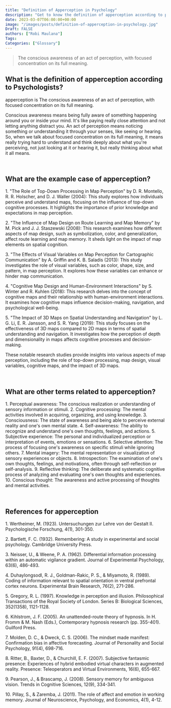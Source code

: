 ```yaml
---
title: "Definition of Apperception in Psychology"
description: "Get to know the definition of apperception according to psychologists."
date: 2023-03-07T06:00:00+00:00
image: "/images/posts/definition-of-apperception-in-psychology.jpg"
Draft: FALSE
authors: ["Robi Maulana"]
Tags: 
Categories: ["Glossary"]
---
```






> The conscious awareness of an act of perception, with focused concentration on its full meaning.

## What is the definition of apperception according to Psychologists?

apperception is The conscious awareness of an act of perception, with focused concentration on its full meaning.

Conscious awareness means being fully aware of something happening around you or inside your mind. It's like paying really close attention and not letting anything distract you. An act of perception means noticing something or understanding it through your senses, like seeing or hearing. So, when we talk about focused concentration on its full meaning, it means really trying hard to understand and think deeply about what you're perceiving, not just looking at it or hearing it, but really thinking about what it all means.

 

## What are the example case of apperception?

1\. "The Role of Top-Down Processing in Map Perception" by D. R. Montello, R. R. Holscher, and D. J. Waller (2004): This study explores how individuals perceive and understand maps, focusing on the influence of top-down cognitive processes. It highlights the importance of prior knowledge and expectations in map perception.

2\. "The Influence of Map Design on Route Learning and Map Memory" by M. Pick and J. J. Staszewski (2008): This research examines how different aspects of map design, such as symbolization, color, and generalization, affect route learning and map memory. It sheds light on the impact of map elements on spatial cognition.

3\. "The Effects of Visual Variables on Map Perception for Cartographic Communication" by A. Griffin and K. B. Saladis (2013): This study investigates the role of visual variables, such as color, shape, size, and pattern, in map perception. It explores how these variables can enhance or hinder map communication.

4\. "Cognitive Map Design and Human-Environment Interactions" by S. Winter and R. Kuhlen (2018): This research delves into the concept of cognitive maps and their relationship with human-environment interactions. It examines how cognitive maps influence decision-making, navigation, and psychological well-being.

5\. "The Impact of 3D Maps on Spatial Understanding and Navigation" by L. G. Li, E. R. Jansson, and S. R. Yang (2019): This study focuses on the effectiveness of 3D maps compared to 2D maps in terms of spatial understanding and navigation. It investigates how the perception of depth and dimensionality in maps affects cognitive processes and decision-making.

These notable research studies provide insights into various aspects of map perception, including the role of top-down processing, map design, visual variables, cognitive maps, and the impact of 3D maps.

 

## What are other terms related to apperception?

1\. Perceptual awareness: The conscious realization or understanding of sensory information or stimuli. 2. Cognitive processing: The mental activities involved in acquiring, organizing, and using knowledge. 3. Consciousness: The state of awareness and being able to perceive external reality and one's own mental state. 4. Self-awareness: The ability to recognize and understand one's own thoughts, feelings, and actions. 5. Subjective experience: The personal and individualized perception or interpretation of events, emotions or sensations. 6. Selective attention: The process of focusing one's awareness on specific stimuli while ignoring others. 7. Mental imagery: The mental representation or visualization of sensory experiences or objects. 8. Introspection: The examination of one's own thoughts, feelings, and motivations, often through self-reflection or self-analysis. 9. Reflective thinking: The deliberate and systematic cognitive process of analyzing and evaluating one's own thoughts and experiences. 10. Conscious thought: The awareness and active processing of thoughts and mental activities.

 

## References for apperception

1\. Wertheimer, M. (1923). Untersuchungen zur Lehre von der Gestalt II. Psychologische Forschung, 4(1), 301-350.

2\. Bartlett, F. C. (1932). Remembering: A study in experimental and social psychology. Cambridge University Press.

3\. Neisser, U., & Weene, P. A. (1962). Differential information processing within an automatic vigilance gradient. Journal of Experimental Psychology, 63(6), 486-493.

4\. Duhaylongsodl, R. J., Goldman-Rakic, P. S., & Miyamoto, R. (1989). Coding of information relevant to spatial orientation in ventral prefrontal cortex neurons. Experimental Brain Research, 76(2), 271-286.

5\. Gregory, R. L. (1997). Knowledge in perception and illusion. Philosophical Transactions of the Royal Society of London. Series B: Biological Sciences, 352(1358), 1121-1128.

6\. Kihlstrom, J. F. (2005). An unattended-route theory of hypnosis. In H. Fromm & M. Nash (Eds.), Contemporary hypnosis research (pp. 355-401). Guilford Press.

7\. Molden, D. C., & Dweck, C. S. (2006). The mindset made manifest: Confirmation bias in affective forecasting. Journal of Personality and Social Psychology, 91(4), 698-716.

8\. Ritter, B., Baxter, D., & Churchill, E. F. (2007). Subjective fantasmic presence: Experiences of hybrid embodied virtual characters in augmented reality. Presence: Teleoperators and Virtual Environments, 16(6), 655-667.

9\. Pearson, J., & Brascamp, J. (2008). Sensory memory for ambiguous vision. Trends in Cognitive Sciences, 12(9), 334-341.

10\. Pillay, S., & Zaremba, J. (2011). The role of affect and emotion in working memory. Journal of Neuroscience, Psychology, and Economics, 4(1), 4-12.
